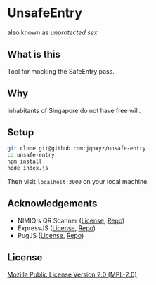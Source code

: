 # UnsafeEntry

also known as *unprotected sex*

## What is this
Tool for mocking the SafeEntry pass.

## Why
Inhabitants of Singapore do not have free will.

## Setup
```sh
git clone git@github.com:jqnxyz/unsafe-entry
cd unsafe-entry
npm install
node index.js
```
Then visit `localhost:3000` on your local machine.

## Acknowledgements
* NIMIQ's QR Scanner ([License](Licenses/QR-SCANNER-LICENSE), [Repo](https://github.com/nimiq/qr-scanner))
* ExpressJS ([License](Licenses/EXPRESS-LICENSE), [Repo](https://github.com/expressjs/express))
* PugJS ([License](Licenses/PUG-LICENSE), [Repo](https://github.com/pugjs/pug))

## License
[Mozilla Public License Version 2.0 (MPL-2.0)](LICENSE.md)